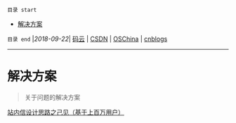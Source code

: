 `目录 start`
 
- [解决方案](#解决方案)

`目录 end` |_2018-09-22_| [码云](https://gitee.com/gin9) | [CSDN](http://blog.csdn.net/kcp606) | [OSChina](https://my.oschina.net/kcp1104) | [cnblogs](http://www.cnblogs.com/kuangcp)
****************************************
# 解决方案
> 关于问题的解决方案

[站内信设计思路之己见（基于上百万用户）](http://www.cnblogs.com/x-xk/archive/2012/11/17/2770935.html)

